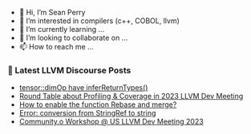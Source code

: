 - 👋 Hi, I’m Sean Perry
- 👀 I’m interested in compilers (c++, COBOL, llvm)
- 🌱 I’m currently learning ...
- 💞️ I’m looking to collaborate on ...
- 📫 How to reach me ...

<!---
s66perry/s66perry is a ✨ special ✨ repository because its `README.md` (this file) appears on your GitHub profile.
You can click the Preview link to take a look at your changes.
--->
### 📕 Latest LLVM Discourse Posts

<!-- DISCOURSE-LLVM:START -->
- [tensor::dimOp have inferReturnTypes&lpar;&rpar;](https://discourse.llvm.org/t/tensor-dimop-have-inferreturntypes/74002#post_1)
- [Round Table about Profiling &amp; Coverage in 2023 LLVM Dev Meeting](https://discourse.llvm.org/t/round-table-about-profiling-coverage-in-2023-llvm-dev-meeting/73982#post_4)
- [How to enable the function Rebase and merge?](https://discourse.llvm.org/t/how-to-enable-the-function-rebase-and-merge/73990#post_4)
- [Error: conversion from StringRef to string](https://discourse.llvm.org/t/error-conversion-from-stringref-to-string/73965#post_3)
- [Community.o Workshop @ US LLVM Dev Meeting 2023](https://discourse.llvm.org/t/community-o-workshop-us-llvm-dev-meeting-2023/73994#post_4)
<!-- DISCOURSE-LLVM:END -->
